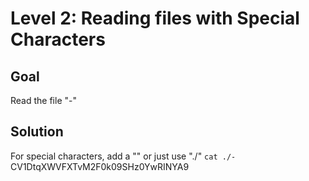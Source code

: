 # Level 2: Reading files with Special Characters
## Goal
Read the file "-"
## Solution
For special characters, add a "\" or just use "./"
`cat ./-`
CV1DtqXWVFXTvM2F0k09SHz0YwRINYA9